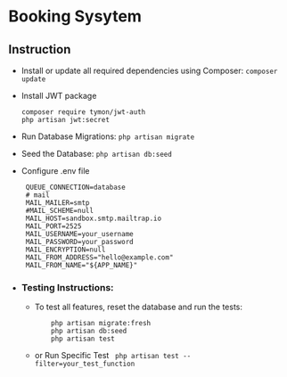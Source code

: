# Booking Sysytem

## Instruction
- Install or update all required dependencies using Composer:
      ```
      composer update
      ```
- Install JWT package
   ```
   composer require tymon/jwt-auth
   php artisan jwt:secret
   ```
- Run Database Migrations: ``` php artisan migrate ```
- Seed the Database: ``` php artisan db:seed ```
- Configure .env file
   ```
    QUEUE_CONNECTION=database
    # mail
    MAIL_MAILER=smtp
    #MAIL_SCHEME=null
    MAIL_HOST=sandbox.smtp.mailtrap.io
    MAIL_PORT=2525
    MAIL_USERNAME=your_username
    MAIL_PASSWORD=your_password
    MAIL_ENCRYPTION=null
    MAIL_FROM_ADDRESS="hello@example.com"
    MAIL_FROM_NAME="${APP_NAME}"
   ```

- ### Testing Instructions:
    - To test all features, reset the database and run the tests: 
        ```
            php artisan migrate:fresh
            php artisan db:seed
            php artisan test
        ```
    - or Run Specific Test ``` php artisan test --filter=your_test_function```


